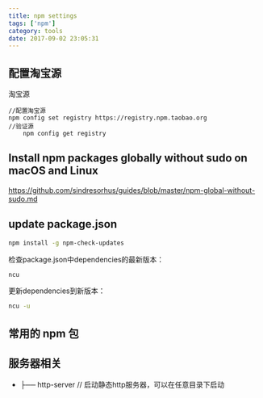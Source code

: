 ```yaml
---
title: npm settings
tags: ['npm']
category: tools
date: 2017-09-02 23:05:31
---
```


## 配置淘宝源
淘宝源
```
//配置淘宝源
npm config set registry https://registry.npm.taobao.org
//验证源
    npm config get registry
```

## Install npm packages globally without sudo on macOS and Linux
https://github.com/sindresorhus/guides/blob/master/npm-global-without-sudo.md

## update package.json
```bash
npm install -g npm-check-updates
```

检查package.json中dependencies的最新版本：
```bash
ncu
```
更新dependencies到新版本：
```bash
ncu -u
```

## 常用的 npm 包

## 服务器相关
- ├── http-server // 启动静态http服务器，可以在任意目录下启动




